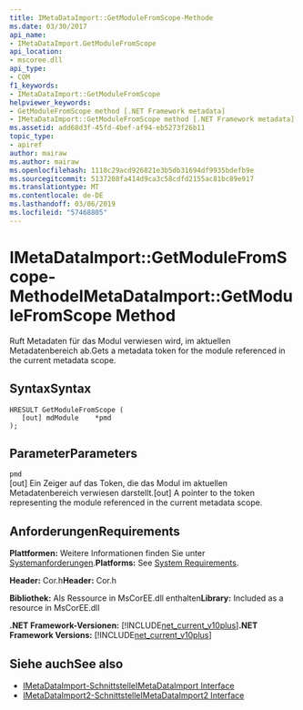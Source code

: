 ```yaml
---
title: IMetaDataImport::GetModuleFromScope-Methode
ms.date: 03/30/2017
api_name:
- IMetaDataImport.GetModuleFromScope
api_location:
- mscoree.dll
api_type:
- COM
f1_keywords:
- IMetaDataImport::GetModuleFromScope
helpviewer_keywords:
- GetModuleFromScope method [.NET Framework metadata]
- IMetaDataImport::GetModuleFromScope method [.NET Framework metadata]
ms.assetid: add68d3f-45fd-4bef-af94-eb5273f26b11
topic_type:
- apiref
author: mairaw
ms.author: mairaw
ms.openlocfilehash: 1118c29acd926821e3b5db31694df9935bdefb9e
ms.sourcegitcommit: 5137208fa414d9ca3c58cdfd2155ac81bc89e917
ms.translationtype: MT
ms.contentlocale: de-DE
ms.lasthandoff: 03/06/2019
ms.locfileid: "57468805"
---
```

# <a name="imetadataimportgetmodulefromscope-method"></a><span data-ttu-id="ab924-102">IMetaDataImport::GetModuleFromScope-Methode</span><span class="sxs-lookup"><span data-stu-id="ab924-102">IMetaDataImport::GetModuleFromScope Method</span></span>
<span data-ttu-id="ab924-103">Ruft Metadaten für das Modul verwiesen wird, im aktuellen Metadatenbereich ab.</span><span class="sxs-lookup"><span data-stu-id="ab924-103">Gets a metadata token for the module referenced in the current metadata scope.</span></span>  
  
## <a name="syntax"></a><span data-ttu-id="ab924-104">Syntax</span><span class="sxs-lookup"><span data-stu-id="ab924-104">Syntax</span></span>  
  
```  
HRESULT GetModuleFromScope (  
   [out] mdModule    *pmd  
);  
```  
  
## <a name="parameters"></a><span data-ttu-id="ab924-105">Parameter</span><span class="sxs-lookup"><span data-stu-id="ab924-105">Parameters</span></span>  
 `pmd`  
 <span data-ttu-id="ab924-106">[out] Ein Zeiger auf das Token, die das Modul im aktuellen Metadatenbereich verwiesen darstellt.</span><span class="sxs-lookup"><span data-stu-id="ab924-106">[out] A pointer to the token representing the module referenced in the current metadata scope.</span></span>  
  
## <a name="requirements"></a><span data-ttu-id="ab924-107">Anforderungen</span><span class="sxs-lookup"><span data-stu-id="ab924-107">Requirements</span></span>  
 <span data-ttu-id="ab924-108">**Plattformen:** Weitere Informationen finden Sie unter [Systemanforderungen](../../../../docs/framework/get-started/system-requirements.md).</span><span class="sxs-lookup"><span data-stu-id="ab924-108">**Platforms:** See [System Requirements](../../../../docs/framework/get-started/system-requirements.md).</span></span>  
  
 <span data-ttu-id="ab924-109">**Header:** Cor.h</span><span class="sxs-lookup"><span data-stu-id="ab924-109">**Header:** Cor.h</span></span>  
  
 <span data-ttu-id="ab924-110">**Bibliothek:** Als Ressource in MsCorEE.dll enthalten</span><span class="sxs-lookup"><span data-stu-id="ab924-110">**Library:** Included as a resource in MsCorEE.dll</span></span>  
  
 <span data-ttu-id="ab924-111">**.NET Framework-Versionen:** [!INCLUDE[net_current_v10plus](../../../../includes/net-current-v10plus-md.md)]</span><span class="sxs-lookup"><span data-stu-id="ab924-111">**.NET Framework Versions:** [!INCLUDE[net_current_v10plus](../../../../includes/net-current-v10plus-md.md)]</span></span>  
  
## <a name="see-also"></a><span data-ttu-id="ab924-112">Siehe auch</span><span class="sxs-lookup"><span data-stu-id="ab924-112">See also</span></span>
- [<span data-ttu-id="ab924-113">IMetaDataImport-Schnittstelle</span><span class="sxs-lookup"><span data-stu-id="ab924-113">IMetaDataImport Interface</span></span>](../../../../docs/framework/unmanaged-api/metadata/imetadataimport-interface.md)
- [<span data-ttu-id="ab924-114">IMetaDataImport2-Schnittstelle</span><span class="sxs-lookup"><span data-stu-id="ab924-114">IMetaDataImport2 Interface</span></span>](../../../../docs/framework/unmanaged-api/metadata/imetadataimport2-interface.md)
